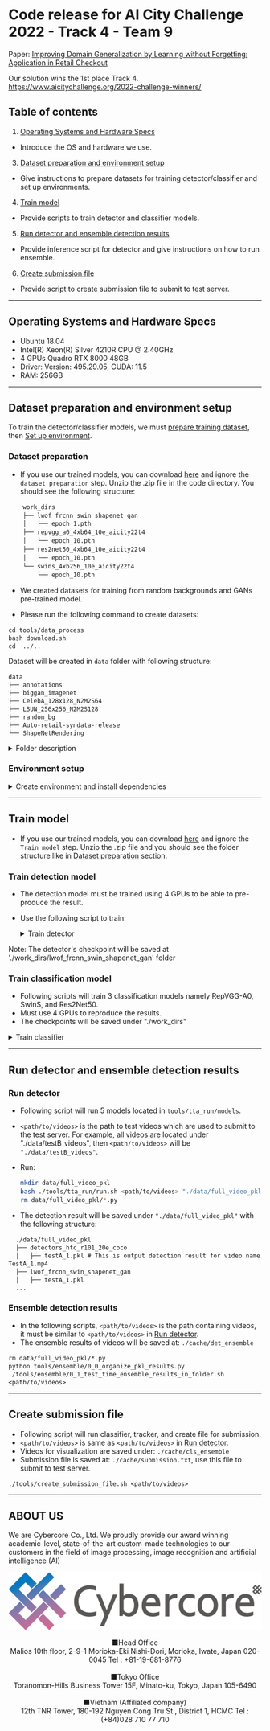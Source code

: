 # Code release for AI City Challenge 2022 - Track 4 - Team 9

Paper: [Improving Domain Generalization by Learning without Forgetting: Application in Retail Checkout](https://arxiv.org/abs/2207.05422)

Our solution wins the 1st place Track 4. https://www.aicitychallenge.org/2022-challenge-winners/
## Table of contents

1. [Operating Systems and Hardware Specs](#operating-systems-and-hardware-specs)

- Introduce the OS and hardware we use.

3. [Dataset preparation and environment setup](#dataset-preparation-and-environment-setup)

- Give instructions to prepare datasets for training detector/classifier and set up environments.

4. [Train model](#train-model)

- Provide scripts to train detector and classifier models.

5. [Run detector and ensemble detection results](#run-detector-and-ensemble-detection-results)

- Provide inference script for detector and give instructions on how to run ensemble.

6. [Create submission file](#create-submission-file)

- Provide script to create submission file to submit to test server.

---

## Operating Systems and Hardware Specs

- Ubuntu 18.04
- Intel(R) Xeon(R) Silver 4210R CPU @ 2.40GHz
- 4 GPUs Quadro RTX 8000 48GB
- Driver: Version: 495.29.05, CUDA: 11.5
- RAM: 256GB

---

## Dataset preparation and environment setup

To train the detector/classifier models, we must [prepare training dataset](#dataset-preparation), then [Set up environment](#environment-setup).

### Dataset preparation

- If you use our trained models, you can download [here](http://118.69.233.170:60001/open/AICity/track4/ckpts.zip) and ignore the `dataset preparation` step. Unzip the .zip file in the code directory. You should see the following structure:

```bash
    work_dirs
    ├── lwof_frcnn_swin_shapenet_gan
    │   └── epoch_1.pth
    ├── repvgg_a0_4xb64_10e_aicity22t4
    │   └── epoch_10.pth
    ├── res2net50_4xb64_10e_aicity22t4
    │   └── epoch_10.pth
    └── swins_4xb256_10e_aicity22t4
        └── epoch_10.pth
```

- We created datasets for training from random backgrounds and GANs pre-trained model.

- Please run the following command to create datasets:

```
cd tools/data_process
bash download.sh
cd  ../..
```

Dataset will be created in `data` folder with following structure:

```
data
├── annotations
├── biggan_imagenet
├── CelebA_128x128_N2M2S64
├── LSUN_256x256_N2M2S128
├── random_bg
├── Auto-retail-syndata-release
└── ShapeNetRendering
```

<details>
  <summary>Folder description</summary>

    - "annotation" contains coco format json file for 'random_bg' images, 'random_bg' contain random backgrounds which were created to train our model.
    - "CelebA_128x128_N2M2S64" and "LSUN_256x256_N2M2S128" are folders containing random backgrounds which are created by GAN model at [COCO-GAN](https://hubert0527.github.io/COCO-GAN/).
    - "biggan_imagenet" contains random backgrounds which are created by [biggan](https://github.com/huggingface/pytorch-pretrained-BigGAN).
    - ShapeNetRendering contained ShapeNet images
    - "Auto-retail-syndata-release" contains AI city challenge dataset, please download and extract data by following organizers guide.

</details>

### Environment setup

<details>
  <summary>Create environment and install dependencies</summary>

    # create conda env
    conda create -n aicity22_track4 python=3.7 -y
    conda activate aicity22_track4
    # Install others
    conda install pytorch=1.10.0 torchvision cudatoolkit=10.2 -c pytorch -y
    conda install cython -y
    pip install click==7.1.2 openmim future tensorboard sklearn timm==0.4.12 tqdm torch_optimizer shapely scikit-learn scikit-image albumentations lap cython_bbox numba
    pip install git+https://github.com/thuyngch/cvut
    mim install mmcv-full==1.4.6 -f https://download.openmmlab.com/mmcv/dist/cu102/torch1.10.0/index.html -y
    mim install mmcls==0.21.0 -y
    mim install mmsegmentation==0.22.0 -y
    mim install mmdet==2.22.0 -y
    python setup.py develop
    pip install Pillow==6.1 # Ignore the error

</details>

---

## Train model

- If you use our trained models, you can download [here](http://118.69.233.170:60001/open/AICity/track4/ckpts.zip) and ignore the `Train model` step. Unzip the .zip file and you should see the folder structure like in [Dataset preparation](#dataset-preparation) section.

### Train detection model

- The detection model must be trained using 4 GPUs to be able to pre-produce the result.
- Use the following script to train:
  <details>
    <summary>Train detector</summary>

      #!/usr/bin/env bash
      set -e

      ## make sure GPUs are not hang
      export NCCL_P2P_DISABLE=1

      #set which GPUs will be used to train
      export CUDA_VISIBLE_DEVICES=0,1,2,3

      export CUDA_LAUNCH_BLOCKING=1
      export MKL_NUM_THREADS=1
      export PYTHONPATH="$(dirname $0)/..":$PYTHONPATH

      #path to your model config file
      CFG="configs/ccdet/track4/lwof_frcnn_swin_shapenet_gan.py"

      #Set number of GPUs will be used to train
      GPUS_NUM=4

      #Command to train our detection model
      mim train mmdet $CFG --gpus $GPUS_NUM --launcher pytorch --no-validate

  </details>

Note: The detector's checkpoint will be saved at './work_dirs/lwof_frcnn_swin_shapenet_gan' folder

### Train classification model

- Following scripts will train 3 classification models namely RepVGG-A0, SwinS, and Res2Net50.
- Must use 4 GPUs to reproduce the results.
- The checkpoints will be saved under "./work_dirs"

<details>
  <summary>Train classifier</summary>

    #!/usr/bin/env bash
    set -e

    export GPUS=4
    export NCCL_P2P_DISABLE=1
    export CUDA_VISIBLE_DEVICES=0,1,2,3

    CFG="configs/cccls/repvgg_a0_4xb64_10e_aicity22t4.py"
    WORKDIR="./work_dirs/repvgg_a0_4xb64_10e_aicity22t4"
    mim train mmcls $CFG --work-dir $WORKDIR --launcher pytorch --gpus $GPUS \
        --seed 0 --deterministic

    CFG="configs/cccls/swins_4xb256_10e_aicity22t4.py"
    WORKDIR="./work_dirs/swins_4xb256_10e_aicity22t4"
    mim train mmcls $CFG --work-dir $WORKDIR --launcher pytorch --gpus $GPUS \
        --seed 0 --deterministic

    CFG="configs/cccls/res2net50_4xb64_10e_aicity22t4.py"
    WORKDIR="./work_dirs/res2net50_4xb64_10e_aicity22t4"
    mim train mmcls $CFG --work-dir $WORKDIR --launcher pytorch --gpus $GPUS \
        --seed 0 --deterministic

</details>

---

## Run detector and ensemble detection results

### Run detector

- Following script will run 5 models located in `tools/tta_run/models`.

- `<path/to/videos>` is the path to test videos which are used to submit to the test server. For example, all videos are located under "./data/testB_videos", then `<path/to/videos>` will be `"./data/testB_videos"`.
- Run:
  ```bash
  mkdir data/full_video_pkl
  bash ./tools/tta_run/run.sh <path/to/videos> "./data/full_video_pkl"
  rm data/full_video_pkl/*.py
  ```
- The detection result will be saved under `"./data/full_video_pkl"` with the following structure:

```
  ./data/full_video_pkl
  ├── detectors_htc_r101_20e_coco
  │   ├── testA_1.pkl # This is output detection result for video name TestA_1.mp4
  ├── lwof_frcnn_swin_shapenet_gan
  │   ├── testA_1.pkl
  ...
```

### Ensemble detection results

- In the following scripts, `<path/to/videos>` is the path containing videos, it must be similar to `<path/to/videos>` in [Run detector](#run-detector).
- The ensemble results of videos will be saved at: `./cache/det_ensemble`

```
rm data/full_video_pkl/*.py
python tools/ensemble/0_0_organize_pkl_results.py
./tools/ensemble/0_1_test_time_ensemble_results_in_folder.sh <path/to/videos>
```

---

## Create submission file

- Following script will run classifier, tracker, and create file for submission.
- `<path/to/videos>` is same as `<path/to/videos>` in [Run detector](#run-detector).
- Videos for visualization are saved under: `./cache/cls_ensemble`
- Submission file is saved at: `./cache/submission.txt`, use this file to submit to test server.

```
./tools/create_submission_file.sh <path/to/videos>
```

---

## ABOUT US

We are Cybercore Co., Ltd. We proudly provide our award winning academic-level, state-of-the-art custom-made technologies to our customers in the field of image processing, image recognition and artificial intelligence (AI)

<p align="center">
  <img src="imgs/logo_cybercore.png">
</p>

<p align="center">
    ■Head Office <br />
    Malios 10th floor,
    2-9-1 Morioka-Eki Nishi-Dori,
    Morioka, Iwate, Japan 020-0045
    Tel : +81-19-681-8776 <br /><br />
    ■Tokyo Office <br />
    Toranomon-Hills Business Tower 15F,
    Minato-ku, Tokyo,  Japan 105-6490<br /><br />
    ■Vietnam (Affiliated company) <br />
    12th TNR Tower, 180-192 Nguyen Cong Tru St., District 1, HCMC
    Tel : (+84)028 710 77 710
</p>
